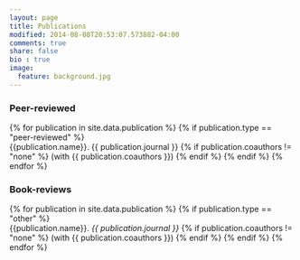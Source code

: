 ```yaml
---
layout: page
title: Publications
modified: 2014-08-08T20:53:07.573882-04:00
comments: true
share: false
bio : true
image:
  feature: background.jpg
---
```



<h3>Peer-reviewed</h3>

<dl>
{% for publication in site.data.publication %}
	{% if publication.type == "peer-reviewed" %}
  	<dt>  {{publication.name}}. {{ publication.journal }}
  	{% if publication.coauthors != "none" %} (with {{ publication.coauthors }})
	{% endif %}
	{% endif %}
{% endfor %}
</dl>



<h3>Book-reviews</h3>

<dl>
{% for publication in site.data.publication %}
	{% if publication.type == "other" %}
  	<dt>  {{publication.name}}. <i>{{ publication.journal }}</i>
  	{% if publication.coauthors != "none" %} (with {{ publication.coauthors }})
	{% endif %}
	{% endif %}
{% endfor %}
</dl>
